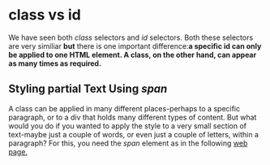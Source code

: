 
# class vs id
We have seen both *class* selectors and *id* selectors. Both these selectors
are very similiar **but** there is one important difference:**a specific id can only
be applied to one HTML element. A class, on the other hand, can appear as many times as required.**

## Styling partial Text Using *span*
A class can be applied in many different places-perhaps to a specific paragraph, or to a div that holds
many different types of content. But what would you do if you wanted to apply the style to a very
small section of text-maybe just a couple of words, or even just a couple of letters, within a paragraph? For this, you need the *span* element as in the following
<a href="archives/Class Htmls/span.htm" target="_blank">web page.</a>
